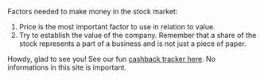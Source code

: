 Factors needed to make money in the stock market:

1. Price is the most important factor to use in relation to value.
2. Try to establish the value of the company. Remember that a share of the stock represents a part of a business and is not just a piece of paper.



Howdy, glad to see you! See our fun [cashback tracker here](https://arsarsars.github.io/c). No informations in this site is important.
